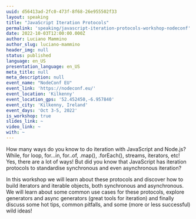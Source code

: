 ```yaml
---
uuid: d56413ad-2fc0-473f-8f68-26e955502f33
layout: speaking
title: "JavaScript Iteration Protocols"
permalink: 'speaking/javascript-iteration-protocols-workshop-nodeconf'
date: 2022-10-03T12:00:00.000Z
author: Luciano Mammino
author_slug: luciano-mammino
header_img: null
status: published
language: en_US
presentation_language: en_US
meta_title: null
meta_description: null
event_name: "NodeConf EU"
event_link: 'https://nodeconf.eu/'
event_location: 'Kilkenny'
event_location_gps: '52.452450,-6.957840'
event_city: 'Kilkenny, Ireland'
event_days: 'Oct 3-5, 2022'
is_workshop: true
slides_link: ~
video_link: ~
with: ~
---
```


How many ways do you know to do iteration with JavaScript and Node.js?
While, for loop, for...in, for..of, .map(), .forEach(), streams, iterators, etc! Yes, there are a lot of ways! But did you know that JavaScript has iteration protocols to standardise synchronous and even asynchronous iteration?

In this workshop we will learn about these protocols and discover how to build iterators and iterable objects, both synchronous and asynchronous. We will learn about some common use cases for these protocols, explore generators and async generators (great tools for iteration) and finally discuss some hot tips, common pitfalls, and some (more or less successful) wild ideas!